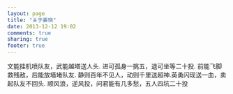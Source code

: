 ```yaml
---
layout: page
title: "关于姜晓"
date: 2013-12-12 19:02
comments: true
sharing: true
footer: true
---
```



文能挂机喷队友，武能越塔送人头. 进可孤身一挑五，退可坐等二十投. 前能飞脚救残敌，后能放墙堵队友. 静则百年不见人，动则千里送超神.英勇闪现送一血，卖起队友不回头. 顺风浪，逆风投，问君能有几多愁，五人四坑二十投
